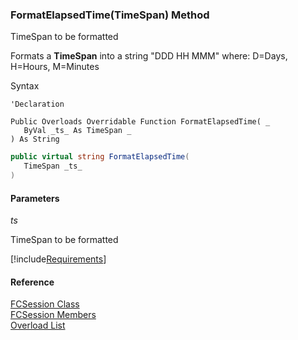 ﻿### FormatElapsedTime(TimeSpan) Method

TimeSpan to be formatted

Formats a **TimeSpan** into a string "DDD HH MMM" where: D=Days, H=Hours, M=Minutes

Syntax

```vbnet
'Declaration

Public Overloads Overridable Function FormatElapsedTime( _
   ByVal _ts_ As TimeSpan _
) As String
```

```csharp
public virtual string FormatElapsedTime( 
   TimeSpan _ts_
)
```

#### Parameters

_ts_

TimeSpan to be formatted

[!include[Requirements](../partials/requirements.md)]

#### Reference

[FCSession Class](fcSDK~FChoice.Foundation.FCSession.md)  
[FCSession Members](fcSDK~FChoice.Foundation.FCSession_members.md)  
[Overload List](fcSDK~FChoice.Foundation.FCSession~FormatElapsedTime.md)